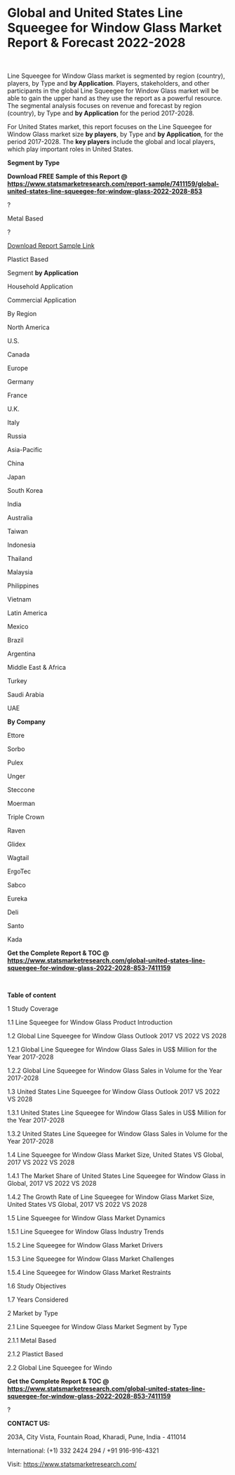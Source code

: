 <h1>Global and United States Line Squeegee for Window Glass Market Report & Forecast 2022-2028</h1><br/><p>Line Squeegee for Window Glass market is segmented by region (country), players, by Type and <strong>by Application</strong>. Players, stakeholders, and other participants in the global Line Squeegee for Window Glass market will be able to gain the upper hand as they use the report as a powerful resource. The segmental analysis focuses on revenue and forecast by region (country), by Type and <strong>by Application</strong> for the period 2017-2028.</p>
 
 
 
 <p>For United States market, this report focuses on the Line Squeegee for Window Glass market size <strong>by players</strong>, by Type and <strong>by Application</strong>, for the period 2017-2028. The <strong>key players</strong> include the global and local players, which play important roles in United States.</p>
 
 
 
 <p><strong>Segment by Type</strong></p>
 
 
 
 <div><b>Download FREE Sample of this Report @ <a href="https://www.statsmarketresearch.com/download-free-sample/7411159/global-united-states-line-squeegee-for-window-glass-2022-2028-853">https://www.statsmarketresearch.com/report-sample/7411159/global-united-states-line-squeegee-for-window-glass-2022-2028-853</a></b></div>
 
 
 
 <p>? </p>
 
 
 
 <p>Metal Based</p>
 
 
 
 <p>? </p>
 
 
 
 <p><a href="https://www.statsmarketresearch.com/download-free-sample/7411159/global-united-states-line-squeegee-for-window-glass-2022-2028-853">Download Report Sample Link</a></p>
 
 
 
 <p>Plastict Based</p>
 
 
 
 <p>Segment <strong>by Application</strong></p>
 
 
 
 <p>Household Application</p>
 
 
 
 <p>Commercial Application</p>
 
 
 
 <p>By Region</p>
 
 
 
 <p>North America</p>
 
 
 
 <p>U.S.</p>
 
 
 
 <p>Canada</p>
 
 
 
 <p>Europe</p>
 
 
 
 <p>Germany</p>
 
 
 
 <p>France</p>
 
 
 
 <p>U.K.</p>
 
 
 
 <p>Italy</p>
 
 
 
 <p>Russia</p>
 
 
 
 <p>Asia-Pacific</p>
 
 
 
 <p>China</p>
 
 
 
 <p>Japan</p>
 
 
 
 <p>South Korea</p>
 
 
 
 <p>India</p>
 
 
 
 <p>Australia</p>
 
 
 
 <p>Taiwan</p>
 
 
 
 <p>Indonesia</p>
 
 
 
 <p>Thailand</p>
 
 
 
 <p>Malaysia</p>
 
 
 
 <p>Philippines</p>
 
 
 
 <p>Vietnam</p>
 
 
 
 <p>Latin America</p>
 
 
 
 <p>Mexico</p>
 
 
 
 <p>Brazil</p>
 
 
 
 <p>Argentina</p>
 
 
 
 <p>Middle East & Africa</p>
 
 
 
 <p>Turkey</p>
 
 
 
 <p>Saudi Arabia</p>
 
 
 
 <p>UAE</p>
 
 
 
 <p><strong>By Company</strong></p>
 
 
 
 <p>Ettore</p>
 
 
 
 <p>Sorbo</p>
 
 
 
 <p>Pulex</p>
 
 
 
 <p>Unger</p>
 
 
 
 <p>Steccone</p>
 
 
 
 <p>Moerman</p>
 
 
 
 <p>Triple Crown</p>
 
 
 
 <p>Raven</p>
 
 
 
 <p>Glidex</p>
 
 
 
 <p>Wagtail</p>
 
 
 
 <p>ErgoTec</p>
 
 
 
 <p>Sabco</p>
 
 
 
 <p>Eureka</p>
 
 
 
 <p>Deli</p>
 
 
 
 <p>Santo</p>
 
 
 
 <p>Kada</p>
 
 
 
 <div><b>Get the Complete Report & TOC @ <a href="https://www.statsmarketresearch.com/global-united-states-line-squeegee-for-window-glass-2022-2028-853-7411159">https://www.statsmarketresearch.com/global-united-states-line-squeegee-for-window-glass-2022-2028-853-7411159</a></b></div>
 
 
 
 <p><br />
 
 <b>Table of content</b></p>
 
 
 
 <p>1 Study Coverage<br />
 
 1.1 Line Squeegee for Window Glass Product Introduction<br />
 
 1.2 Global Line Squeegee for Window Glass Outlook 2017 VS 2022 VS 2028<br />
 
 1.2.1 Global Line Squeegee for Window Glass Sales in US$ Million for the Year 2017-2028<br />
 
 1.2.2 Global Line Squeegee for Window Glass Sales in Volume for the Year 2017-2028<br />
 
 1.3 United States Line Squeegee for Window Glass Outlook 2017 VS 2022 VS 2028<br />
 
 1.3.1 United States Line Squeegee for Window Glass Sales in US$ Million for the Year 2017-2028<br />
 
 1.3.2 United States Line Squeegee for Window Glass Sales in Volume for the Year 2017-2028<br />
 
 1.4 Line Squeegee for Window Glass Market Size, United States VS Global, 2017 VS 2022 VS 2028<br />
 
 1.4.1 The Market Share of United States Line Squeegee for Window Glass in Global, 2017 VS 2022 VS 2028<br />
 
 1.4.2 The Growth Rate of Line Squeegee for Window Glass Market Size, United States VS Global, 2017 VS 2022 VS 2028<br />
 
 1.5 Line Squeegee for Window Glass Market Dynamics<br />
 
 1.5.1 Line Squeegee for Window Glass Industry Trends<br />
 
 1.5.2 Line Squeegee for Window Glass Market Drivers<br />
 
 1.5.3 Line Squeegee for Window Glass Market Challenges<br />
 
 1.5.4 Line Squeegee for Window Glass Market Restraints<br />
 
 1.6 Study Objectives<br />
 
 1.7 Years Considered<br />
 
 2 Market by Type<br />
 
 2.1 Line Squeegee for Window Glass Market Segment by Type<br />
 
 2.1.1 Metal Based<br />
 
 2.1.2 Plastict Based<br />
 
 2.2 Global Line Squeegee for Windo</p>
 
 
 
 <div><b>Get the Complete Report & TOC @ <a href="https://www.statsmarketresearch.com/global-united-states-line-squeegee-for-window-glass-2022-2028-853-7411159">https://www.statsmarketresearch.com/global-united-states-line-squeegee-for-window-glass-2022-2028-853-7411159</a></b></div>
 
 
 
 <p>? </p>
 
 
 
 <p><b>CONTACT US:</b><br />
 
 203A, City Vista, Fountain Road, Kharadi, Pune, India - 411014<br />
 
 International: (+1) 332 2424 294 / +91 916-916-4321<br />
 
 Visit: <a href="https://www.statsmarketresearch.com/">https://www.statsmarketresearch.com/</a></p>